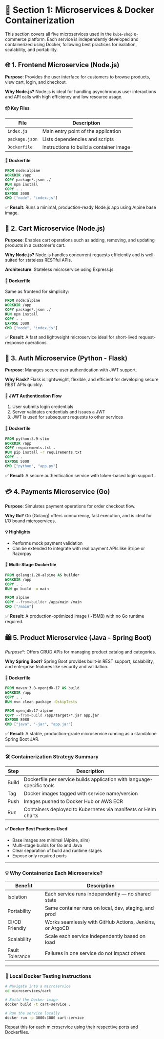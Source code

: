 # 🔧 Section 1: Microservices & Docker Containerization

This section covers all five microservices used in the `kube-shop` e-commerce platform. Each service is independently developed and containerized using Docker, following best practices for isolation, scalability, and portability.

## 🌐 1. Frontend Microservice (Node.js)

**Purpose**: Provides the user interface for customers to browse products, view cart, login, and checkout.

**Why Node.js?**
Node.js is ideal for handling asynchronous user interactions and API calls with high efficiency and low resource usage.

#### 📦 Key Files

| File           | Description                             |
| -------------- | --------------------------------------- |
| `index.js`     | Main entry point of the application     |
| `package.json` | Lists dependencies and scripts          |
| `Dockerfile`   | Instructions to build a container image |

#### 🐳 Dockerfile

```Dockerfile
FROM node:alpine
WORKDIR /app
COPY package*.json ./
RUN npm install
COPY . .
EXPOSE 3000
CMD ["node", "index.js"]
```

✅ **Result**: Runs a minimal, production-ready Node.js app using Alpine base image.

## 🛒 2. Cart Microservice (Node.js)

**Purpose**: Enables cart operations such as adding, removing, and updating products in a customer's cart.

**Why Node.js?**
Node.js handles concurrent requests efficiently and is well-suited for stateless RESTful APIs.

**Architecture**: Stateless microservice using Express.js.

#### 🐳 Dockerfile

Same as frontend for simplicity:

```Dockerfile
FROM node:alpine
WORKDIR /app
COPY package*.json ./
RUN npm install
COPY . .
EXPOSE 3000
CMD ["node", "index.js"]
```

✅ **Result**: A fast and lightweight microservice ideal for short-lived request-response operations.


## 🔐 3. Auth Microservice (Python - Flask)

**Purpose**: Manages secure user authentication with JWT support.

**Why Flask?**
Flask is lightweight, flexible, and efficient for developing secure REST APIs quickly.

#### 🔐 JWT Authentication Flow

1. User submits login credentials
2. Server validates credentials and issues a JWT
3. JWT is used for subsequent requests to other services

#### 🐳 Dockerfile

```Dockerfile
FROM python:3.9-slim
WORKDIR /app
COPY requirements.txt .
RUN pip install -r requirements.txt
COPY . .
EXPOSE 5000
CMD ["python", "app.py"]
```

✅ **Result**: A secure authentication service with token-based login support.

## 💳 4. Payments Microservice (Go)

**Purpose**: Simulates payment operations for order checkout flow.

**Why Go?**
Go (Golang) offers concurrency, fast execution, and is ideal for I/O bound microservices.

#### 💡 Highlights

* Performs mock payment validation
* Can be extended to integrate with real payment APIs like Stripe or Razorpay

#### 🐳 Multi-Stage Dockerfile

```Dockerfile
FROM golang:1.20-alpine AS builder
WORKDIR /app
COPY . .
RUN go build -o main

FROM alpine
COPY --from=builder /app/main /main
CMD ["/main"]
```

✅ **Result**: A production-optimized image (\~15MB) with no Go runtime required.


## 🛍️ 5. Product Microservice (Java - Spring Boot)

*Purpose**: Offers CRUD APIs for managing product catalog and categories.

**Why Spring Boot?**
Spring Boot provides built-in REST support, scalability, and enterprise features like security and validation.

#### 🐳 Dockerfile

```Dockerfile
FROM maven:3.8-openjdk-17 AS build
WORKDIR /app
COPY . .
RUN mvn clean package -DskipTests

FROM openjdk:17-alpine
COPY --from=build /app/target/*.jar app.jar
EXPOSE 8080
CMD ["java", "-jar", "app.jar"]
```

✅ **Result**: A stable, production-grade microservice running as a standalone Spring Boot JAR.

---

### 🛠️ Containerization Strategy Summary

| Step  | Description                                                            |
| ----- | ---------------------------------------------------------------------- |
| Build | Dockerfile per service builds application with language-specific tools |
| Tag   | Docker images tagged with service name/version                         |
| Push  | Images pushed to Docker Hub or AWS ECR                                 |
| Run   | Containers deployed to Kubernetes via manifests or Helm charts         |

#### ✅ Docker Best Practices Used

* Base images are minimal (Alpine, slim)
* Multi-stage builds for Go and Java
* Clear separation of build and runtime stages
* Expose only required ports

---

### 💡 Why Containerize Each Microservice?

| Benefit         | Description                                              |
| --------------- | -------------------------------------------------------- |
| Isolation       | Each service runs independently — no shared state        |
| Portability     | Same container runs on local, dev, staging, and prod     |
| CI/CD Friendly  | Works seamlessly with GitHub Actions, Jenkins, or ArgoCD |
| Scalability     | Scale each service independently based on load           |
| Fault Tolerance | Failures in one service do not impact others             |

---

### 🧪 Local Docker Testing Instructions

```bash
# Navigate into a microservice
cd microservices/cart

# Build the Docker image
docker build -t cart-service .

# Run the service locally
docker run -p 3000:3000 cart-service
```

Repeat this for each microservice using their respective ports and Dockerfiles.
